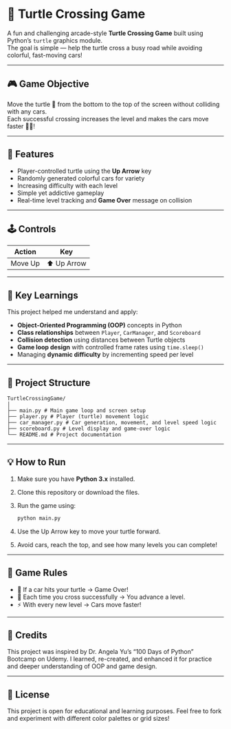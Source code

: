 # 🐢 Turtle Crossing Game

A fun and challenging arcade-style **Turtle Crossing Game** built using Python’s `turtle` graphics module.  
The goal is simple — help the turtle cross a busy road while avoiding colorful, fast-moving cars!

---

## 🎮 Game Objective

Move the turtle 🐢 from the bottom to the top of the screen without colliding with any cars.  
Each successful crossing increases the level and makes the cars move faster 🚗💨!

---

## 🧩 Features

- Player-controlled turtle using the **Up Arrow** key  
- Randomly generated colorful cars for variety  
- Increasing difficulty with each level  
- Simple yet addictive gameplay  
- Real-time level tracking and **Game Over** message on collision  

---

## 🕹️ Controls

| Action | Key |
|--------|-----|
| Move Up | ⬆️ Up Arrow |

---

## 🧠 Key Learnings

This project helped me understand and apply:
- **Object-Oriented Programming (OOP)** concepts in Python  
- **Class relationships** between `Player`, `CarManager`, and `Scoreboard`  
- **Collision detection** using distances between Turtle objects  
- **Game loop design** with controlled frame rates using `time.sleep()`  
- Managing **dynamic difficulty** by incrementing speed per level  

---

## 📂 Project Structure

```
TurtleCrossingGame/
│
├── main.py # Main game loop and screen setup
├── player.py # Player (turtle) movement logic
├── car_manager.py # Car generation, movement, and level speed logic
├── scoreboard.py # Level display and game-over logic
└── README.md # Project documentation

```

---

## 💡 How to Run

1. Make sure you have **Python 3.x** installed.  
2. Clone this repository or download the files.  
3. Run the game using:

   ```bash
   python main.py
   ```
4. Use the Up Arrow key to move your turtle forward.
5. Avoid cars, reach the top, and see how many levels you can complete!

---

## 🏁 Game Rules

- 🚗 If a car hits your turtle → Game Over!
- 🐢 Each time you cross successfully → You advance a level.
- ⚡ With every new level → Cars move faster!

---

## 🙌 Credits

This project was inspired by Dr. Angela Yu’s “100 Days of Python” Bootcamp on Udemy.
I learned, re-created, and enhanced it for practice and deeper understanding of OOP and game design.

---

## 📜 License

This project is open for educational and learning purposes.
Feel free to fork and experiment with different color palettes or grid sizes!
